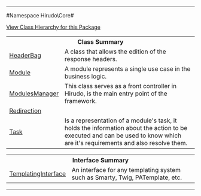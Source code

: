 

- - -

#Namespace Hirudo\Core#

<div><a href='https://github.com/JeyDotC/Hirudo-docs/blob/master/Hirudo/Core//package-tree.md'>View Class Hierarchy for this Package</a></div>

<table class="title">
<tr><th colspan="2" class="title">Class Summary</th></tr>
<tr><td class="name"><a href="https://github.com/JeyDotC/Hirudo-docs/blob/master/Hirudo/Core/HeaderBag.md">HeaderBag</a></td><td class="description">A class that allows the edition of the response headers.</td></tr>
<tr><td class="name"><a href="https://github.com/JeyDotC/Hirudo-docs/blob/master/Hirudo/Core/Module.md">Module</a></td><td class="description">A module represents a single use case in the business logic.</td></tr>
<tr><td class="name"><a href="https://github.com/JeyDotC/Hirudo-docs/blob/master/Hirudo/Core/ModulesManager.md">ModulesManager</a></td><td class="description">This class serves as a front controller in Hirudo, is the main entry
point of the framework.</td></tr>
<tr><td class="name"><a href="https://github.com/JeyDotC/Hirudo-docs/blob/master/Hirudo/Core/Redirection.md">Redirection</a></td><td class="description"></td></tr>
<tr><td class="name"><a href="https://github.com/JeyDotC/Hirudo-docs/blob/master/Hirudo/Core/Task.md">Task</a></td><td class="description">Is a representation of a module's task, it holds the information about the action
to be executed and can be used to know which are it's requirements and also
resolve them.</td></tr>
</table>

<table class="title">
<tr><th colspan="2" class="title">Interface Summary</th></tr>
<tr><td class="name"><a href="https://github.com/JeyDotC/Hirudo-docs/blob/master/Hirudo/Core/TemplatingInterface.md">TemplatingInterface</a></td><td class="description">An interface for any templating system such as Smarty, Twig, PATemplate, etc.</td></tr>
</table>

- - -

